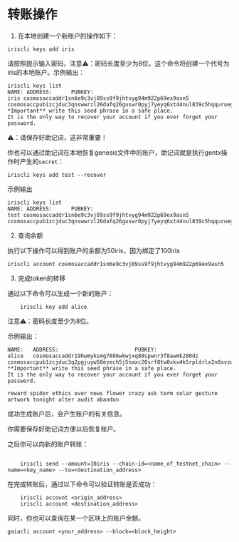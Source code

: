 # 转账操作

1. 在本地创建一个新账户的操作如下：

```
iriscli keys add iris 
```

请按照提示输入密码，注意⚠️：密码长度至少为8位。这个命令将创建一个代号为iris的本地账户。示例输出：

```
iriscli keys list
NAME: ADDRESS:      PUBKEY:
iris cosmosaccaddr1sn6e9c3vj89ss9f9jhtvyg94m922p69ex9asn5 cosmosaccpub1zcjduc3qnswwrzl26dafq26guswr0pyj7yeyq6xt44nul839c5hqquruegestlsjfq
*Important** write this seed phrase in a safe place.
It is the only way to recover your account if you ever forget your password.
```
⚠️：请保存好助记词，这非常重要！

你也可以通过助记词在本地恢复genesis文件中的账户，助记词就是执行gentx操作时产生的`secret`：

```
iriscli keys add test --recover
```

示例输出

```
iriscli keys list
NAME: ADDRESS:      PUBKEY:
test cosmosaccaddr1sn6e9c3vj89ss9f9jhtvyg94m922p69ex9asn5 cosmosaccpub1zcjduc3qnswwrzl26dafq26guswr0pyj7yeyq6xt44nul839c5hqquruegestlsjfq
```

2. 查询余额

执行以下操作可以得到账户的余额为50iris，因为绑定了100iris

```
iriscli account cosmosaccaddr1sn6e9c3vj89ss9f9jhtvyg94m922p69ex9asn5
```


3. 完成token的转移

通过以下命令可以生成一个新的账户：

```
	iriscli key add alice
```
注意⚠️：密码长度至少为8位。

示例输出：
```
NAME:	ADDRESS:						PUBKEY:
alice	cosmosaccaddr19hwmyksmg7886wkwjxq88spwnr3f8awmk280dz	cosmosaccpub1zcjduc3q2pgjuyw50ezech5j5naxc20srf8tw0xkx4k5rpldrlx2n8xvzw7qj63snp
**Important** write this seed phrase in a safe place.
It is the only way to recover your account if you ever forget your password.

reward spider ethics over news flower crazy ask term solar gesture artwork tonight alter audit abandon
```
成功生成账户后，会产生账户的有关信息。

你需要保存好助记词方便以后恢复账户。

之后你可以向新的账户转账：

```

    iriscli send --amount=10iris --chain-id=<name_of_testnet_chain> --name=<key_name> --to=<destination_address>
```

在完成转账后，通过以下命令可以验证转账是否成功：
```
    iriscli account <origin_address>
    iriscli account <destination_address>
```

同时，你也可以查询在某一个区块上的账户余额。
```
gaiacli account <your_address> --block=<block_height>
```
